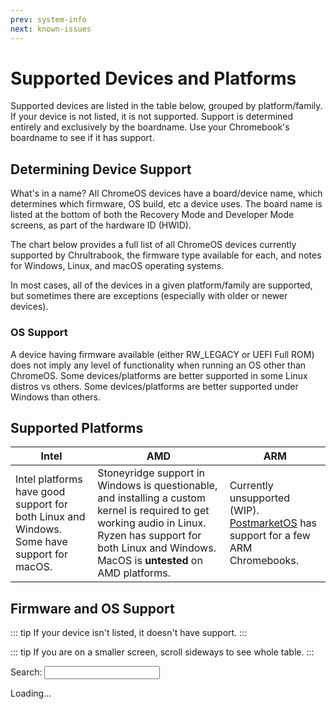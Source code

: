 ```yaml
---
prev: system-info
next: known-issues
---
```


# Supported Devices and Platforms

Supported devices are listed in the table below, grouped by platform/family. If your device is not listed, it is not supported. Support is determined entirely and exclusively by the boardname. Use your Chromebook's boardname to see if it has support.

## Determining Device Support

What's in a name? All ChromeOS devices have a board/device name, which determines which firmware, OS build, etc a device uses. The board name is listed at the bottom of both the Recovery Mode and Developer Mode screens, as part of the hardware ID (HWID).

The chart below provides a full list of all ChromeOS devices currently supported by Chrultrabook, the firmware type available for each, and notes for Windows, Linux, and macOS operating systems.

In most cases, all of the devices in a given platform/family are supported, but sometimes there are exceptions (especially with older or newer devices).

### OS Support

A device having firmware available (either RW_LEGACY or UEFI Full ROM) does not imply any level of functionality when running an OS other than ChromeOS. Some devices/platforms are better supported in some Linux distros vs others. Some devices/platforms are better supported under Windows than others.

## Supported Platforms

| Intel                                                                                      | AMD                                                                                                                                                                                                             | ARM                                                                                                                                      |
| ------------------------------------------------------------------------------------------ | --------------------------------------------------------------------------------------------------------------------------------------------------------------------------------------------------------------- | ---------------------------------------------------------------------------------------------------------------------------------------- |
| Intel platforms have good support for both Linux and Windows. Some have support for macOS. | Stoneyridge support in Windows is questionable, and installing a custom kernel is required to get working audio in Linux. Ryzen has support for both Linux and Windows. MacOS is **untested** on AMD platforms. | Currently unsupported (WIP). [PostmarketOS](https://wiki.postmarketos.org/wiki/Chrome_OS_devices) has support for a few ARM Chromebooks. |

## Firmware and OS Support

::: tip
If your device isn't listed, it doesn't have support.
:::

::: tip
If you are on a smaller screen, scroll sideways to see whole table.
:::

<AddScript script-url="../../supported-devices.js"/>

<p>Search: <input type="text" class="deviceSearch"></p>

<div class="deviceTable">Loading...</div>
